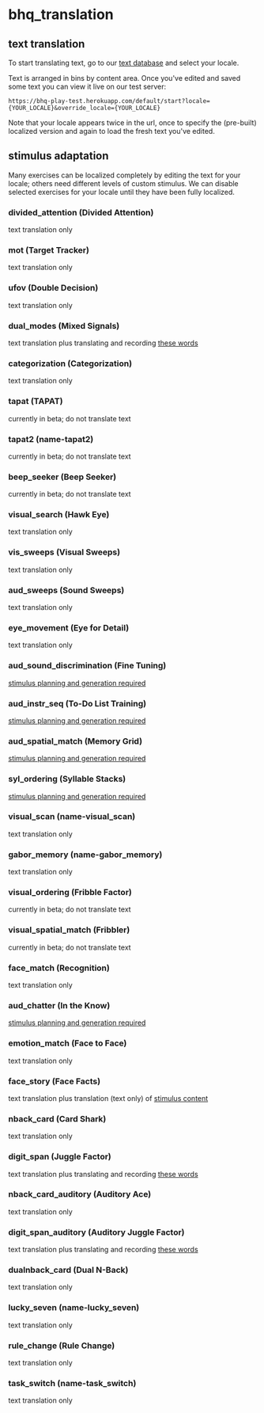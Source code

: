 bhq_translation
===============

## text translation

To start translating text, go to our [text database](https://tra:vame4uFA@tra.cloudant.com/rfm_loc/_design/rfm_loc/index.html#) and select your locale.

Text is arranged in bins by content area. Once you've edited and saved some text you can view it live on our test server:

	https://bhq-play-test.herokuapp.com/default/start?locale={YOUR_LOCALE}&override_locale={YOUR_LOCALE}
	
Note that your locale appears twice in the url, once to specify the (pre-built) localized version and again to load the fresh text you've edited.

## stimulus adaptation

Many exercises can be localized completely by editing the text for your locale; others need different levels of custom stimulus. We can disable selected exercises for your locale until they have been fully localized.

### divided_attention (Divided Attention)

text translation only

### mot (Target Tracker)

text translation only

### ufov (Double Decision)

text translation only

### dual_modes (Mixed Signals)

text translation plus translating and recording [these words]()

### categorization (Categorization)

text translation only

### tapat (TAPAT)

currently in beta; do not translate text

### tapat2 (name-tapat2)

currently in beta; do not translate text

### beep_seeker (Beep Seeker)

currently in beta; do not translate text

### visual_search (Hawk Eye)

text translation only

### vis_sweeps (Visual Sweeps)

text translation only

### aud_sweeps (Sound Sweeps)

text translation only

### eye_movement (Eye for Detail)

text translation only

### aud_sound_discrimination (Fine Tuning)

[stimulus planning and generation required]()

### aud_instr_seq (To-Do List Training)

[stimulus planning and generation required]()

### aud_spatial_match (Memory Grid)

[stimulus planning and generation required]()

### syl_ordering (Syllable Stacks)

[stimulus planning and generation required]()

### visual_scan (name-visual_scan)

text translation only

### gabor_memory (name-gabor_memory)

text translation only

### visual_ordering (Fribble Factor)

currently in beta; do not translate text

### visual_spatial_match (Fribbler)

currently in beta; do not translate text

### face_match (Recognition)

text translation only

### aud_chatter (In the Know)

[stimulus planning and generation required](chatter.md)

### emotion_match (Face to Face)

text translation only

### face_story (Face Facts)

text translation plus translation (text only) of [stimulus content]()

### nback_card (Card Shark)

text translation only

### digit_span (Juggle Factor)

text translation plus translating and recording [these words]()

### nback_card_auditory (Auditory Ace)

text translation only

### digit_span_auditory (Auditory Juggle Factor)

text translation plus translating and recording [these words]()

### dualnback_card (Dual N-Back)

text translation only

### lucky_seven (name-lucky_seven)

text translation only

### rule_change (Rule Change)

text translation only

### task_switch (name-task_switch)

text translation only
